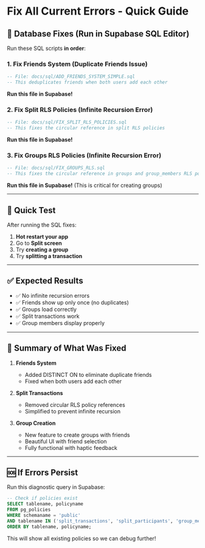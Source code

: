 # Fix All Current Errors - Quick Guide

## 🔧 Database Fixes (Run in Supabase SQL Editor)

Run these SQL scripts **in order**:

### 1. Fix Friends System (Duplicate Friends Issue)
```sql
-- File: docs/sql/ADD_FRIENDS_SYSTEM_SIMPLE.sql
-- This deduplicates friends when both users add each other
```
**Run this file in Supabase!**

### 2. Fix Split RLS Policies (Infinite Recursion Error)
```sql
-- File: docs/sql/FIX_SPLIT_RLS_POLICIES.sql
-- This fixes the circular reference in split RLS policies
```
**Run this file in Supabase!**

### 3. Fix Groups RLS Policies (Infinite Recursion Error)
```sql
-- File: docs/sql/FIX_GROUPS_RLS.sql
-- This fixes the circular reference in groups and group_members RLS policies
```
**Run this file in Supabase!** (This is critical for creating groups)

---

## 🚀 Quick Test

After running the SQL fixes:

1. **Hot restart your app**
2. Go to **Split screen**
3. Try **creating a group**
4. Try **splitting a transaction**

---

## ✅ Expected Results

- ✅ No infinite recursion errors
- ✅ Friends show up only once (no duplicates)
- ✅ Groups load correctly
- ✅ Split transactions work
- ✅ Group members display properly

---

## 📝 Summary of What Was Fixed

1. **Friends System**
   - Added DISTINCT ON to eliminate duplicate friends
   - Fixed when both users add each other

2. **Split Transactions**
   - Removed circular RLS policy references
   - Simplified to prevent infinite recursion

3. **Group Creation**
   - New feature to create groups with friends
   - Beautiful UI with friend selection
   - Fully functional with haptic feedback

---

## 🆘 If Errors Persist

Run this diagnostic query in Supabase:

```sql
-- Check if policies exist
SELECT tablename, policyname 
FROM pg_policies 
WHERE schemaname = 'public' 
AND tablename IN ('split_transactions', 'split_participants', 'group_members', 'friends')
ORDER BY tablename, policyname;
```

This will show all existing policies so we can debug further!

